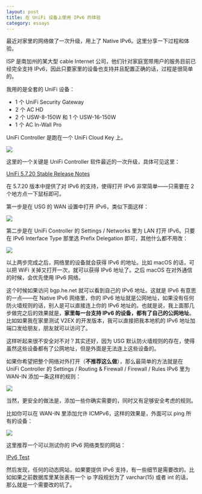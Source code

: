 ```yaml
---
layout: post
title: 在 UniFi 设备上使用 IPv6 的体验
category: essays
---
```


最近对家里的网络做了一次升级，用上了 Native IPv6。这里分享一下过程和体验。

ISP 是南加州的某大型 cable Internet 公司，他们针对家庭宽带用户的服务目前已经完全支持 IPv6，因此只要家里的设备也支持并且配置正确的话，过程是很简单的。

我用的是全套的 UniFi 设备：

* 1 个 UniFi Security Gateway
* 2 个 AC HD
* 2 个 USW-8-150W 和 1 个 USW-16-150W
* 1 个 AC In-Wall Pro

UniFi Controller 是跑在一个 UniFi Cloud Key 上。

![]( https://i.v2ex.co/lD23fqmw.png )

这里的一个关键是 UniFi Controller 软件最近的一次升级，具体可见这里：

[UniFi 5.7.20 Stable Release Notes](https://community.ubnt.com/t5/UniFi-Updates-Blog/UniFi-5-7-20-Stable-has-been-released/ba-p/2271529)

在 5.7.20 版本中提供了对 IPv6 的支持，使得打开 IPv6 非常简单——只需要在 2 个地方点一下鼠标即可。

第一步是在 USG 的 WAN 设置中打开 IPv6，类似下面这样：

![]( https://i.v2ex.co/w3FYH53Y.png )

第二步是在 UniFi Controller 的 Settings / Networks 里为 LAN 打开 IPv6。只要在 IPv6 Interface Type 那里选 Prefix Delegation 即可，其他什么都不用改：

![]( https://i.v2ex.co/ubd77h74.png )

以上两步完成之后，网络里的设备就会获得 IPv6 的地址。比如 macOS 的话，可以把 WiFi 关掉又打开一次，就可以获得 IPv6 地址了。之后 macOS 在对外通信的时候，会优先使用 IPv6 网络。

这个时候如果访问 bgp.he.net 就可以看到自己的 IPv6 地址。这就是 IPv6 有意思的一点——在 Native IPv6 网络里，你的 IPv6 地址就是公网地址，如果没有任何防火墙规则的话，别人是可以直接连上你的 IPv6 地址的。也就是说，我上面那几步做完之后的效果就是，**家里每一台支持 IPv6 的设备，都有了自己的公网地址**。比如如果我在家里测试 V2EX 的开发版本，我可以直接把我本地机的 IPv6 地址加端口发给朋友，朋友就可以访问了。

这样听起来很不安全对不对？其实还好，因为 USG 默认防火墙规则的存在，使得虽然这些设备都有了公网地址，但是外面是无法连上这些设备的。

如果你希望把整个网络对外打开（**不推荐这么做**），那么最简单的方法就是在 UniFi Controller 的 Settings / Routing & Firewall / Firewall / Rules IPv6 里为 WAN-IN 添加一条这样的规则：

![]( https://i.v2ex.co/269Vb0oo.png )

当然，更安全的做法是，添加一些你确实需要的，同时又有足够安全考虑的规则。

比如你可以在 WAN-IN 里添加允许 ICMPv6，这样的效果是，外面可以 ping 所有的设备：

![]( https://i.v2ex.co/EQQxM3j0.png )

这里推荐一个可以测试你的 IPv6 网络类型的网站：

[IPv6 Test](http://ipv6-test.com/)

然后发现，任何的动态网站，如果要提供 IPv6 支持，有一些细节是需要改的。比如如果之前数据库里某张表有一个 ip 字段规划为了 varchar(15) 或者 int 的话，那么就是一个需要改的坑了。